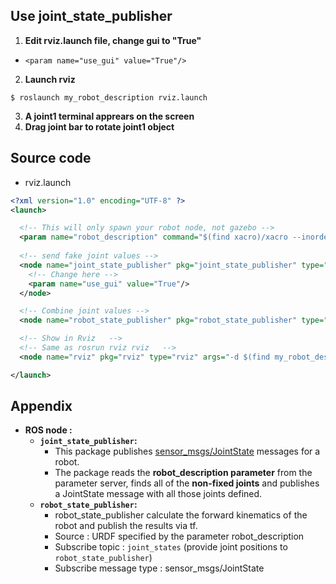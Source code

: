 ## Use joint_state_publisher

1. **Edit rviz.launch file, change gui to "True"**
  * `<param name="use_gui" value="True"/>`

2. **Launch rviz**
```console
$ roslaunch my_robot_description rviz.launch
```

3. **A joint1 terminal apprears on the screen**
4. **Drag joint bar to rotate joint1 object**

## Source code
* rviz.launch
```xml
<?xml version="1.0" encoding="UTF-8" ?>
<launch>

  <!-- This will only spawn your robot node, not gazebo -->
  <param name="robot_description" command="$(find xacro)/xacro --inorder '$(find my_robot_description)/urdf/robot.urdf'" />
    
  <!-- send fake joint values -->
  <node name="joint_state_publisher" pkg="joint_state_publisher" type="joint_state_publisher">
    <!-- Change here -->
    <param name="use_gui" value="True"/>
  </node>

  <!-- Combine joint values -->
  <node name="robot_state_publisher" pkg="robot_state_publisher" type="robot_state_publisher"/>

  <!-- Show in Rviz   -->
  <!-- Same as rosrun rviz rviz   -->
  <node name="rviz" pkg="rviz" type="rviz" args="-d $(find my_robot_description)/rviz/robot.rviz"/>

</launch>
```

## Appendix
* __ROS node :__
  * __`joint_state_publisher`:__
    * This package publishes [sensor_msgs/JointState][0] messages for a robot. 
    * The package reads the __robot_description parameter__ from the parameter server, finds all of the __non-fixed joints__ and publishes a JointState message with all those joints defined.
  * __`robot_state_publisher`:__
    * robot_state_publisher calculate the forward kinematics of the robot and publish the results via tf.
    * Source : URDF specified by the parameter robot_description
    * Subscribe topic : `joint_states` (provide joint positions to `robot_state_publisher`)
    * Subscribe message type : sensor_msgs/JointState
  
[0]:http://docs.ros.org/api/sensor_msgs/html/msg/JointState.html
